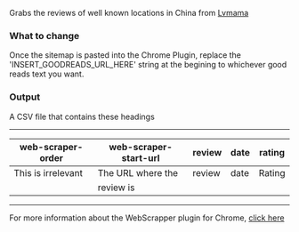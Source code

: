 Grabs the reviews of well known locations in China from [Lvmama](http://www.lvmama.com/)

### What to change
Once the sitemap is pasted into the Chrome Plugin, replace the 'INSERT_GOODREADS_URL_HERE' string at the begining to whichever good reads text you want. 

### Output

A CSV file that contains these headings

-----------------------------------------------------------------------
| web-scraper-order | web-scraper-start-url | review | date | rating  |
|-------------------|-----------------------|--------|------|---------|
|This is irrelevant |  The URL where the    |review  |date  |Rating   |
|                   |     review is         |        |      |         |
-----------------------------------------------------------------------

For more information about the WebScrapper plugin for Chrome, [click here](https://github.com/DigiLabUGA/Chrome-WebScraper-Dump)
